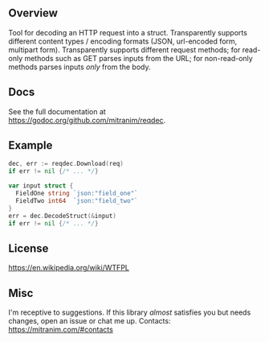 ## Overview

Tool for decoding an HTTP request into a struct. Transparently supports different content types / encoding formats (JSON, url-encoded form, multipart form). Transparently supports different request methods; for read-only methods such as GET parses inputs from the URL; for non-read-only methods parses inputs _only_ from the body.

## Docs

See the full documentation at https://godoc.org/github.com/mitranim/reqdec.

## Example

```go
dec, err := reqdec.Download(req)
if err != nil {/* ... */}

var input struct {
  FieldOne string `json:"field_one"`
  FieldTwo int64  `json:"field_two"`
}
err = dec.DecodeStruct(&input)
if err != nil {/* ... */}
```

## License

https://en.wikipedia.org/wiki/WTFPL

## Misc

I'm receptive to suggestions. If this library _almost_ satisfies you but needs changes, open an issue or chat me up. Contacts: https://mitranim.com/#contacts
